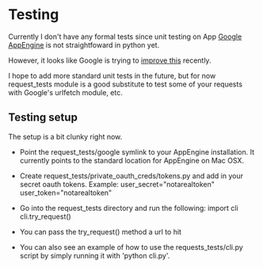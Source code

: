 # Testing
Currently I don't have any formal tests since unit testing on App
[Google AppEngine](http://code.google.com/appengine/) is not straightfoward in
python yet.

However, it looks like Google is trying to
[improve this](http://code.google.com/appengine/docs/python/tools/localunittesting.html) recently.

I hope to add more standard unit tests in the future, but for now request_tests
module is a good substitute to test some of your requests with Google's
urlfetch module, etc.

## Testing setup
The setup is a bit clunky right now.

- Point the request_tests/google symlink to your AppEngine installation.  It
  currently points to the standard location for AppEngine on Mac OSX.
- Create request_tests/private_oauth_creds/tokens.py and add in your secret
  oauth tokens. Example:
        user_secret="notarealtoken"
        user_token="notarealtoken"
- Go into the request_tests directory and run the following:
        import cli
        cli.try_request()
- You can pass the try_request() method a url to hit

- You can also see an example of how to use the requests_tests/cli.py script by
  simply running it with 'python cli.py'.
